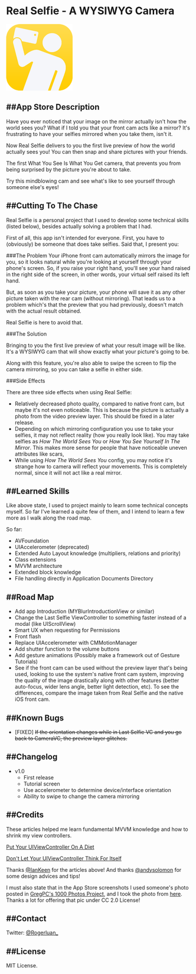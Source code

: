 # Real Selfie - A WYSIWYG Camera

![Real Selfie Icon](Round-Icon.png)



##App Store Description 
---
Have you ever noticed that your image on the mirror actually isn't how the world sees you? What if I told you that your front cam acts like a mirror? It's frustrating to have your selfies mirrored when you take them, isn't it.

Now Real Selfie delivers to you the first live preview of how the world actually sees you! You can then snap and share pictures with your friends.

The first What You See Is What You Get camera, that prevents you from being surprised by the picture you're about to take.

Try this mindblowing cam and see what's like to see yourself through someone else's eyes!

##Cutting To The Chase
---
Real Selfie is a personal project that I used to develop some technical skills (listed below), besides actually solving a problem that I had.

First of all, this app isn't intended for everyone. First, you have to (obviously) be someone that does take selfies. Said that, I present you:

###The Problem
Your iPhone front cam automatically mirrors the image for you, so it looks natural while you're looking at yourself through your phone's screen. So, if you raise your right hand, you'll see your hand raised in the right side of the screen, in other words, your virtual self raised its left hand.

But, as soon as you take your picture, your phone will save it as any other picture taken with the rear cam (without mirroring). That leads us to a problem which's that the preview that you had previously, doesn't match with the actual result obtained.

Real Selfie is here to avoid that.

###The Solution

Bringing to you the first live preview of what your result image will be like. It's a WYSIWYG cam that will show exactly what your picture's going to be.

Along with this feature, you're also able to swipe the screen to flip the camera mirroring, so you can take a selfie in either side.

###Side Effects

There are three side effects when using Real Selfie:

- Relatively decreased photo quality, compared to native front cam, but maybe it's not even noticeable. This is because the picture is actually a photo from the video preview layer. This should be fixed in a later release.
- Depending on which mirroring configuration you use to take your selfies, it may not reflect reality (how you really look like). You may take selfies as _How The World Sees You_ or _How You See Yourself In The Mirror_. This makes more sense for people that have noticeable uneven attributes like scars, 
- While using _How The World Sees You_ config, you may notice it's strange how to camera will reflect your movements. This is completely normal, since it will not act like a real mirror.

##Learned Skills
---
Like above state, I used to project mainly to learn some technical concepts myself. So far I've learned a quite few of them, and I intend to learn a few more as I walk along the road map.

So far:

- AVFoundation
- UIAccelerometer (deprecated)
- Extended Auto Layout knowledge (multipliers, relations and priority)
- Class extensions
- MVVM architecture
- Extended block knowledge
- File handling directly in Application Documents Directory

##Road Map
---

- Add app Introduction (MYBlurIntroductionView or similar)
- Change the Last Selfie ViewController to something faster instead of a modal (like UIScrollView) 
- Smart UX when requesting for Permissions
- Front flash
- Replace UIAccelerometer with CMMotionManager
- Add shutter function to the volume buttons
- Add gesture animations (Possibly make a framework out of Gesture Tutorials)
- See if the front cam can be used without the preview layer that's being used, looking to use the system's native front cam system, improving the quality of the image drastically along with other features (better auto-focus, wider lens angle, better light detection, etc). To see the differences, compare the image taken from Real Selfie and the native iOS front cam.

##Known Bugs
---

- [FIXED] ~~If the orientation changes while in Last Selfie VC and you go back to CameraVC, the preview layer glitches.~~

##Changelog
---

- v1.0
    - First release
    - Tutorial screen
    - Use accelerometer to determine device/interface orientation
    - Ability to swipe to change the camera mirroring

##Credits
---

These articles helped me learn fundamental MVVM knowledge and how to shrink my view controllers.

[Put Your UIViewController On A Diet](http://blog.ios-developers.io/put-your-uiviewcontroller-on-a-diet/)

[Don't Let Your UIViewController Think For Itself](http://blog.ios-developers.io/dont-let-your-uiviewcontroller-think-for-itself/)

Thanks [@IanKeen](https://github.com/IanKeen) for the articles above!
And thanks [@andysolomon]() for some design advices and tips!

I must also state that in the App Store screenshots I used someone's photo posted in [GregPC's 1000 Photos Project](https://www.flickr.com/photos/gregpc/albums), and I took the photo from [here](https://www.flickr.com/photos/gregpc/20380375058/in/album-72157629602035180/). Thanks a lot for offering that pic under CC 2.0 License! 

##Contact
---

Twitter: [@Rogerluan\_](https://twitter.com/rogerluan_)

##License
---

MIT License.